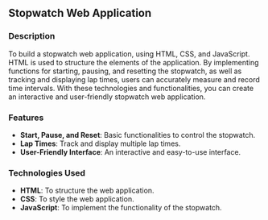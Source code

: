 ## Stopwatch Web Application

### Description

To build a stopwatch web application, using HTML, CSS, and JavaScript. HTML is used to structure the elements of the application. By implementing functions for starting, pausing, and resetting the stopwatch, as well as tracking and displaying lap times, users can accurately measure and record time intervals. With these technologies and functionalities, you can create an interactive and user-friendly stopwatch web application.

### Features

- **Start, Pause, and Reset**: Basic functionalities to control the stopwatch.
- **Lap Times**: Track and display multiple lap times.
- **User-Friendly Interface**: An interactive and easy-to-use interface.

### Technologies Used

- **HTML**: To structure the web application.
- **CSS**: To style the web application.
- **JavaScript**: To implement the functionality of the stopwatch.
